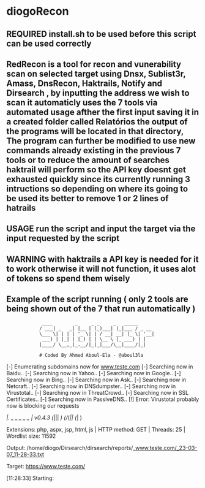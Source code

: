 # diogoRecon
REQUIRED install.sh to be used before this script can be used correctly
---------------------------------------------------------------------------------------
RedRecon is a tool for recon and vunerability scan on selected target using Dnsx, Sublist3r, Amass, DnsRecon, Haktrails, Notify and Dirsearch , by inputting the address we wish to scan it automaticly uses the 7 tools via automated usage afther the first input saving it in a created folder called Relatórios the output of the programs will be located in that directory, The program can further be modified to use new commands already existing in the previous 7 tools or to reduce the amount of searches haktrail will perform so the API key doesnt get exhausted quickly since its currently running 3 intructions so depending on where its going to be used its better to remove 1 or 2 lines of hatrails
---------------------------------------------------------------------------------------
USAGE run the script and input the target via the input requested by the script
---------------------------------------------------------------------------------------
WARNING with haktrails a API key is needed for it to work otherwise it will not function, it uses alot of tokens so spend them wisely
---------------------------------------------------------------------------------------
Example of the script running ( only 2 tools are being shown out of the 7 that run automatically )
---------------------------------------------------------------------------------------

                 ____        _     _ _     _   _____
                / ___| _   _| |__ | (_)___| |_|___ / _ __
                \___ \| | | | '_ \| | / __| __| |_ \| '__|
                 ___) | |_| | |_) | | \__ \ |_ ___) | |
                |____/ \__,_|_.__/|_|_|___/\__|____/|_|

                # Coded By Ahmed Aboul-Ela - @aboul3la

[-] Enumerating subdomains now for www.teste.com
[-] Searching now in Baidu..
[-] Searching now in Yahoo..
[-] Searching now in Google..
[-] Searching now in Bing..
[-] Searching now in Ask..
[-] Searching now in Netcraft..
[-] Searching now in DNSdumpster..
[-] Searching now in Virustotal..
[-] Searching now in ThreatCrowd..
[-] Searching now in SSL Certificates..
[-] Searching now in PassiveDNS..
[!] Error: Virustotal probably now is blocking our requests

  _|. _ _  _  _  _ _|_    v0.4.3
 (_||| _) (/_(_|| (_| )

Extensions: php, aspx, jsp, html, js | HTTP method: GET | Threads: 25 | Wordlist size: 11592

Output: /home/diogo/Dirsearch/dirsearch/reports/_www.teste.com/_23-03-07_11-28-33.txt

Target: https://www.teste.com/

[11:28:33] Starting:
